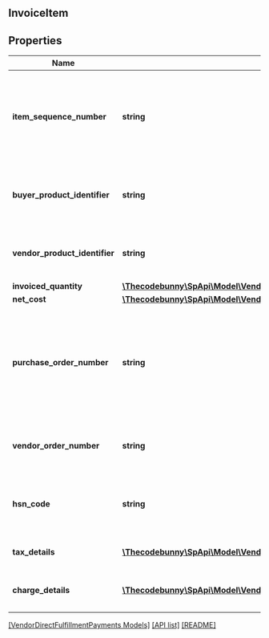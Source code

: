 ## InvoiceItem

## Properties

Name | Type | Description | Notes
------------ | ------------- | ------------- | -------------
**item_sequence_number** | **string** | Numbering of the item on the purchase order. The first item will be 1, the second 2, and so on. |
**buyer_product_identifier** | **string** | Buyer&#39;s standard identification number (ASIN) of an item. | [optional]
**vendor_product_identifier** | **string** | The vendor selected product identification of the item. | [optional]
**invoiced_quantity** | [**\Thecodebunny\SpApi\Model\VendorDirectFulfillmentPayments\ItemQuantity**](ItemQuantity.md) |  |
**net_cost** | [**\Thecodebunny\SpApi\Model\VendorDirectFulfillmentPayments\Money**](Money.md) |  |
**purchase_order_number** | **string** | The purchase order number for this order. Formatting Notes: 8-character alpha-numeric code. |
**vendor_order_number** | **string** | The vendor&#39;s order number for this order. | [optional]
**hsn_code** | **string** | HSN tax code. The HSN number cannot contain alphabets. | [optional]
**tax_details** | [**\Thecodebunny\SpApi\Model\VendorDirectFulfillmentPayments\TaxDetail[]**](TaxDetail.md) | Individual tax details per line item. | [optional]
**charge_details** | [**\Thecodebunny\SpApi\Model\VendorDirectFulfillmentPayments\ChargeDetails[]**](ChargeDetails.md) | Individual charge details per line item. | [optional]

[[VendorDirectFulfillmentPayments Models]](../) [[API list]](../../Api) [[README]](../../../README.md)
